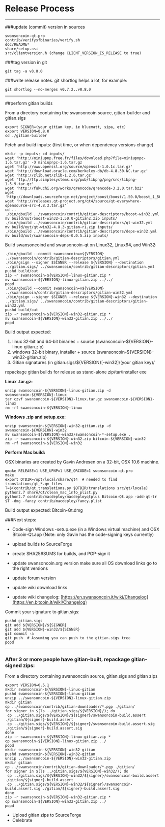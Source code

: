 Release Process
====================

* * *

###update (commit) version in sources


	swansoncoin-qt.pro
	contrib/verifysfbinaries/verify.sh
	doc/README*
	share/setup.nsi
	src/clientversion.h (change CLIENT_VERSION_IS_RELEASE to true)

###tag version in git

	git tag -a v0.8.0

###write release notes. git shortlog helps a lot, for example:

	git shortlog --no-merges v0.7.2..v0.8.0

* * *

##perform gitian builds

 From a directory containing the swansoncoin source, gitian-builder and gitian.sigs
  
	export SIGNER=(your gitian key, ie bluematt, sipa, etc)
	export VERSION=0.8.0
	cd ./gitian-builder

 Fetch and build inputs: (first time, or when dependency versions change)

	mkdir -p inputs; cd inputs/
	wget 'http://miniupnp.free.fr/files/download.php?file=miniupnpc-1.6.tar.gz' -O miniupnpc-1.6.tar.gz
	wget 'http://www.openssl.org/source/openssl-1.0.1c.tar.gz'
	wget 'http://download.oracle.com/berkeley-db/db-4.8.30.NC.tar.gz'
	wget 'http://zlib.net/zlib-1.2.6.tar.gz'
	wget 'ftp://ftp.simplesystems.org/pub/libpng/png/src/libpng-1.5.9.tar.gz'
	wget 'http://fukuchi.org/works/qrencode/qrencode-3.2.0.tar.bz2'
	wget 'http://downloads.sourceforge.net/project/boost/boost/1.50.0/boost_1_50_0.tar.bz2'
	wget 'http://releases.qt-project.org/qt4/source/qt-everywhere-opensource-src-4.8.3.tar.gz'
	cd ..
	./bin/gbuild ../swansoncoin/contrib/gitian-descriptors/boost-win32.yml
	mv build/out/boost-win32-1.50.0-gitian2.zip inputs/
	./bin/gbuild ../swansoncoin/contrib/gitian-descriptors/qt-win32.yml
	mv build/out/qt-win32-4.8.3-gitian-r1.zip inputs/
	./bin/gbuild ../swansoncoin/contrib/gitian-descriptors/deps-win32.yml
	mv build/out/swansoncoin-deps-0.0.5.zip inputs/

 Build swansoncoind and swansoncoin-qt on Linux32, Linux64, and Win32:
  
	./bin/gbuild --commit swansoncoin=v${VERSION} ../swansoncoin/contrib/gitian-descriptors/gitian.yml
	./bin/gsign --signer $SIGNER --release ${VERSION} --destination ../gitian.sigs/ ../swansoncoin/contrib/gitian-descriptors/gitian.yml
	pushd build/out
	zip -r swansoncoin-${VERSION}-linux-gitian.zip *
	mv swansoncoin-${VERSION}-linux-gitian.zip ../../
	popd
	./bin/gbuild --commit swansoncoin=v${VERSION} ../swansoncoin/contrib/gitian-descriptors/gitian-win32.yml
	./bin/gsign --signer $SIGNER --release ${VERSION}-win32 --destination ../gitian.sigs/ ../swansoncoin/contrib/gitian-descriptors/gitian-win32.yml
	pushd build/out
	zip -r swansoncoin-${VERSION}-win32-gitian.zip *
	mv swansoncoin-${VERSION}-win32-gitian.zip ../../
	popd

  Build output expected:

  1. linux 32-bit and 64-bit binaries + source (swansoncoin-${VERSION}-linux-gitian.zip)
  2. windows 32-bit binary, installer + source (swansoncoin-${VERSION}-win32-gitian.zip)
  3. Gitian signatures (in gitian.sigs/${VERSION}[-win32]/(your gitian key)/

repackage gitian builds for release as stand-alone zip/tar/installer exe

**Linux .tar.gz:**

	unzip swansoncoin-${VERSION}-linux-gitian.zip -d swansoncoin-${VERSION}-linux
	tar czvf swansoncoin-${VERSION}-linux.tar.gz swansoncoin-${VERSION}-linux
	rm -rf swansoncoin-${VERSION}-linux

**Windows .zip and setup.exe:**

	unzip swansoncoin-${VERSION}-win32-gitian.zip -d swansoncoin-${VERSION}-win32
	mv swansoncoin-${VERSION}-win32/swansoncoin-*-setup.exe .
	zip -r swansoncoin-${VERSION}-win32.zip bitcoin-${VERSION}-win32
	rm -rf swansoncoin-${VERSION}-win32

**Perform Mac build:**

  OSX binaries are created by Gavin Andresen on a 32-bit, OSX 10.6 machine.

	qmake RELEASE=1 USE_UPNP=1 USE_QRCODE=1 swansoncoin-qt.pro
	make
	export QTDIR=/opt/local/share/qt4  # needed to find translations/qt_*.qm files
	T=$(contrib/qt_translations.py $QTDIR/translations src/qt/locale)
	python2.7 share/qt/clean_mac_info_plist.py
	python2.7 contrib/macdeploy/macdeployqtplus Bitcoin-Qt.app -add-qt-tr $T -dmg -fancy contrib/macdeploy/fancy.plist

 Build output expected: Bitcoin-Qt.dmg

###Next steps:

* Code-sign Windows -setup.exe (in a Windows virtual machine) and
  OSX Bitcoin-Qt.app (Note: only Gavin has the code-signing keys currently)

* upload builds to SourceForge

* create SHA256SUMS for builds, and PGP-sign it

* update swansoncoin.org version
  make sure all OS download links go to the right versions

* update forum version

* update wiki download links

* update wiki changelog: [https://en.swansoncoin.it/wiki/Changelog](https://en.bitcoin.it/wiki/Changelog)

Commit your signature to gitian.sigs:

	pushd gitian.sigs
	git add ${VERSION}/${SIGNER}
	git add ${VERSION}-win32/${SIGNER}
	git commit -a
	git push  # Assuming you can push to the gitian.sigs tree
	popd

-------------------------------------------------------------------------

### After 3 or more people have gitian-built, repackage gitian-signed zips:

From a directory containing swansoncoin source, gitian.sigs and gitian zips

	export VERSION=0.5.1
	mkdir swansoncoin-${VERSION}-linux-gitian
	pushd swansoncoin-${VERSION}-linux-gitian
	unzip ../swansoncoin-${VERSION}-linux-gitian.zip
	mkdir gitian
	cp ../swansoncoin/contrib/gitian-downloader/*.pgp ./gitian/
	for signer in $(ls ../gitian.sigs/${VERSION}/); do
	 cp ../gitian.sigs/${VERSION}/${signer}/swansoncoin-build.assert ./gitian/${signer}-build.assert
	 cp ../gitian.sigs/${VERSION}/${signer}/swansoncoin-build.assert.sig ./gitian/${signer}-build.assert.sig
	done
	zip -r swansoncoin-${VERSION}-linux-gitian.zip *
	cp swansoncoin-${VERSION}-linux-gitian.zip ../
	popd
	mkdir swansoncoin-${VERSION}-win32-gitian
	pushd swansoncoin-${VERSION}-win32-gitian
	unzip ../swansoncoin-${VERSION}-win32-gitian.zip
	mkdir gitian
	cp ../swansoncoin/contrib/gitian-downloader/*.pgp ./gitian/
	for signer in $(ls ../gitian.sigs/${VERSION}-win32/); do
	 cp ../gitian.sigs/${VERSION}-win32/${signer}/swansoncoin-build.assert ./gitian/${signer}-build.assert
	 cp ../gitian.sigs/${VERSION}-win32/${signer}/swansoncoin-build.assert.sig ./gitian/${signer}-build.assert.sig
	done
	zip -r swansoncoin-${VERSION}-win32-gitian.zip *
	cp swansoncoin-${VERSION}-win32-gitian.zip ../
	popd

- Upload gitian zips to SourceForge
- Celebrate 
